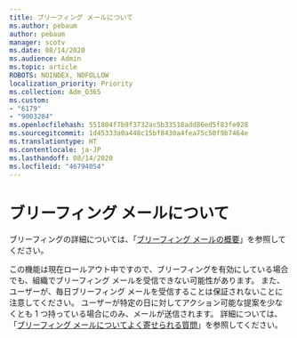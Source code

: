 ```yaml
---
title: ブリーフィング メールについて
ms.author: pebaum
author: pebaum
manager: scotv
ms.date: 08/14/2020
ms.audience: Admin
ms.topic: article
ROBOTS: NOINDEX, NOFOLLOW
localization_priority: Priority
ms.collection: Adm_O365
ms.custom:
- "6179"
- "9003284"
ms.openlocfilehash: 551804f7b9f3732ac5b33518add86ed5f83fe928
ms.sourcegitcommit: 1d45333a0a448c15bf8430a4fea75c50f9b7464e
ms.translationtype: HT
ms.contentlocale: ja-JP
ms.lasthandoff: 08/14/2020
ms.locfileid: "46794054"
---
```

# <a name="about-briefing-email"></a>ブリーフィング メールについて

ブリーフィングの詳細については、「[ブリーフィング メールの概要](https://docs.microsoft.com/briefing/be-overview)」を参照してください。  

この機能は現在ロールアウト中ですので、ブリーフィングを有効にしている場合でも、組織でブリーフィング メールを受信できない可能性があります。 また、ユーザーが、毎日ブリーフィング メールを受信することは保証されないことに注意してください。 ユーザーが特定の日に対してアクション可能な提案を少なくとも 1 つ持っている場合にのみ、メールが送信されます。 詳細については、「[ブリーフィング メールについてよく寄せられる質問](https://docs.microsoft.com/briefing/be-faqs)」を参照してください。